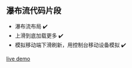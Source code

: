 ## 瀑布流代码片段
- 瀑布流布局 :heavy_check_mark:	
- 上滑到底加载更多 :heavy_check_mark:
- 模拟移动端下滑刷新，用控制台移动设备模拟 :heavy_check_mark:

[live demo](https://ybr54323.github.io/waterfall-flow-practise/)
